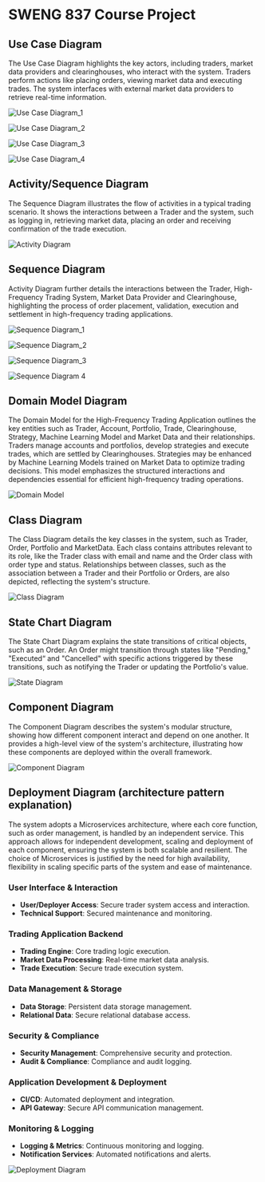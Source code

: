 # SWENG 837 Course Project

## Use Case Diagram
The Use Case Diagram highlights the key actors, including traders, market data providers and clearinghouses, who interact with the system. Traders perform actions like placing orders, viewing market data and executing trades. The system interfaces with external market data providers to retrieve real-time information.

![Use Case Diagram_1](diagrams/use_case_diagram_1.png)

![Use Case Diagram_2](diagrams/use_case_diagram_2.png)

![Use Case Diagram_3](diagrams/use_case_diagram_3.png)

![Use Case Diagram_4](diagrams/use_case_diagram_4.png)

## Activity/Sequence Diagram
The Sequence Diagram illustrates the flow of activities in a typical trading scenario. It shows the interactions between a Trader and the system, such as logging in, retrieving market data, placing an order and receiving confirmation of the trade execution. 

![Activity Diagram](diagrams/activity_diagram.png)

## Sequence Diagram
Activity Diagram further details the interactions between the Trader, High-Frequency Trading System, Market Data Provider and Clearinghouse, highlighting the process of order placement, validation, execution and settlement in high-frequency trading applications.

![Sequence Diagram_1](diagrams/sequence_diagram_1.png)

![Sequence Diagram_2](diagrams/sequence_diagram_2.png)

![Sequence Diagram_3](diagrams/sequence_diagram_3.png)

![Sequence Diagram 4](diagrams/sequence_diagram_4.png)

## Domain Model Diagram
The Domain Model for the High-Frequency Trading Application outlines the key entities such as Trader, Account, Portfolio, Trade, Clearinghouse, Strategy, Machine Learning Model and Market Data and their relationships. Traders manage accounts and portfolios, develop strategies and execute trades, which are settled by Clearinghouses. Strategies may be enhanced by Machine Learning Models trained on Market Data to optimize trading decisions. This model emphasizes the structured interactions and dependencies essential for efficient high-frequency trading operations.

![Domain Model](diagrams/domain_model_diagram.png)

## Class Diagram
The Class Diagram details the key classes in the system, such as Trader, Order, Portfolio and MarketData. Each class contains attributes relevant to its role, like the Trader class with email and name and the Order class with order type and status. Relationships between classes, such as the association between a Trader and their Portfolio or Orders, are also depicted, reflecting the system's structure.

![Class Diagram](class_diagram.png)

## State Chart Diagram
The State Chart Diagram explains the state transitions of critical objects, such as an Order. An Order might transition through states like "Pending," "Executed“ and "Cancelled" with specific actions triggered by these transitions, such as notifying the Trader or updating the Portfolio's value.

![State Diagram](diagrams/state_diagram.png)

## Component Diagram
The Component Diagram describes the system's modular structure, showing how different component interact and depend on one another. It provides a high-level view of the system's architecture, illustrating how these components are deployed within the overall framework.

![Component Diagram](diagrams/component_diagram.png)

## Deployment Diagram (architecture pattern explanation)
The system adopts a Microservices architecture, where each core function, such as order management, is handled by an independent service. This approach allows for independent development, scaling and deployment of each component, ensuring the system is both scalable and resilient. The choice of Microservices is justified by the need for high availability, flexibility in scaling specific parts of the system and ease of maintenance.

### User Interface & Interaction
- **User/Deployer Access**: Secure trader system access and interaction.
- **Technical Support**: Secured maintenance and monitoring.

### Trading Application Backend
- **Trading Engine**: Core trading logic execution.
- **Market Data Processing**: Real-time market data analysis.
- **Trade Execution**: Secure trade execution system.

### Data Management & Storage
- **Data Storage**: Persistent data storage management.
- **Relational Data**: Secure relational database access.

### Security & Compliance
- **Security Management**: Comprehensive security and protection.
- **Audit & Compliance**: Compliance and audit logging.

### Application Development & Deployment
- **CI/CD**: Automated deployment and integration.
- **API Gateway**: Secure API communication management.

### Monitoring & Logging
- **Logging & Metrics**: Continuous monitoring and logging.
- **Notification Services**: Automated notifications and alerts.

![Deployment Diagram](diagrams/deployment_diagram.png)
